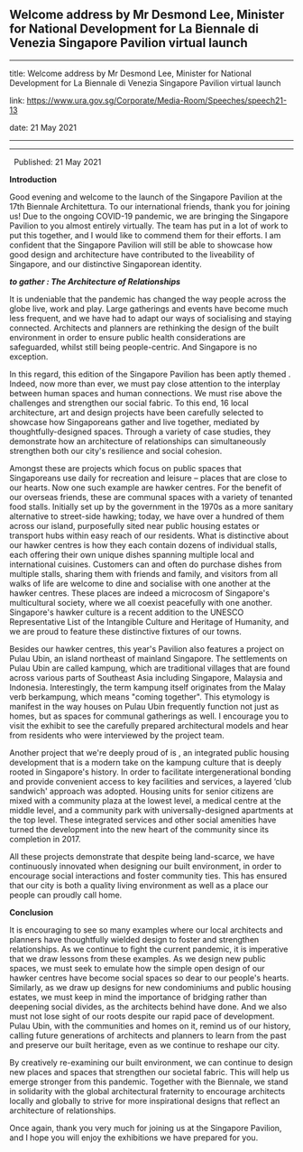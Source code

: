 ## Welcome address by Mr Desmond Lee, Minister for National Development for La Biennale di Venezia Singapore Pavilion virtual launch
---
title: Welcome address by Mr Desmond Lee, Minister for National Development for La Biennale di Venezia Singapore Pavilion virtual launch

link: https://www.ura.gov.sg/Corporate/Media-Room/Speeches/speech21-13

date: 21 May 2021

---

---------------------------------------------------------------------------------------------------------------------------------

  Published: 21 May 2021

**Introduction**

Good evening and welcome to the launch of the Singapore Pavilion at the 17th Biennale Architettura. To our international friends, thank you for joining us! Due to the ongoing COVID-19 pandemic, we are bringing the Singapore Pavilion to you almost entirely virtually. The team has put in a lot of work to put this together, and I would like to commend them for their efforts. I am confident that the Singapore Pavilion will still be able to showcase how good design and architecture have contributed to the liveability of Singapore, and our distinctive Singaporean identity.

**_to gather : The Architecture of Relationships_**

It is undeniable that the pandemic has changed the way people across the globe live, work and play. Large gatherings and events have become much less frequent, and we have had to adapt our ways of socialising and staying connected. Architects and planners are rethinking the design of the built environment in order to ensure public health considerations are safeguarded, whilst still being people-centric. And Singapore is no exception.

In this regard, this edition of the Singapore Pavilion has been aptly themed . Indeed, now more than ever, we must pay close attention to the interplay between human spaces and human connections. We must rise above the challenges and strengthen our social fabric. To this end, 16 local architecture, art and design projects have been carefully selected to showcase how Singaporeans gather and live together, mediated by thoughtfully-designed spaces. Through a variety of case studies, they demonstrate how an architecture of relationships can simultaneously strengthen both our city's resilience and social cohesion.

Amongst these are projects which focus on public spaces that Singaporeans use daily for recreation and leisure – places that are close to our hearts. Now one such example are hawker centres. For the benefit of our overseas friends, these are communal spaces with a variety of tenanted food stalls. Initially set up by the government in the 1970s as a more sanitary alternative to street-side hawking; today, we have over a hundred of them across our island, purposefully sited near public housing estates or transport hubs within easy reach of our residents. What is distinctive about our hawker centres is how they each contain dozens of individual stalls, each offering their own unique dishes spanning multiple local and international cuisines. Customers can and often do purchase dishes from multiple stalls, sharing them with friends and family, and visitors from all walks of life are welcome to dine and socialise with one another at the hawker centres. These places are indeed a microcosm of Singapore's multicultural society, where we all coexist peacefully with one another.  Singapore's hawker culture is a recent addition to the UNESCO Representative List of the Intangible Culture and Heritage of Humanity, and we are proud to feature these distinctive fixtures of our towns.

Besides our hawker centres, this year's Pavilion also features a project on Pulau Ubin, an island northeast of mainland Singapore. The settlements on Pulau Ubin are called kampung, which are traditional villages that are found across various parts of Southeast Asia including Singapore, Malaysia and Indonesia. Interestingly, the term kampung itself originates from the Malay verb berkampung, which means "coming together". This etymology is manifest in the way houses on Pulau Ubin frequently function not just as homes, but as spaces for communal gatherings as well. I encourage you to visit the exhibit to see the carefully prepared architectural models and hear from residents who were interviewed by the project team.

Another project that we're deeply proud of is , an integrated public housing development that is a modern take on the kampung culture that is deeply rooted in Singapore's history. In order to facilitate intergenerational bonding and provide convenient access to key facilities and services, a layered ‘club sandwich' approach was adopted. Housing units for senior citizens are mixed with a community plaza at the lowest level, a medical centre at the middle level, and a community park with universally-designed apartments at the top level. These integrated services and other social amenities have turned the development into the new heart of the community since its completion in 2017.

All these projects demonstrate that despite being land-scarce, we have continuously innovated when designing our built environment, in order to encourage social interactions and foster community ties. This has ensured that our city is both a quality living environment as well as a place our people can proudly call home.

**Conclusion**

It is encouraging to see so many examples where our local architects and planners have thoughtfully wielded design to foster and strengthen relationships. As we continue to fight the current pandemic, it is imperative that we draw lessons from these examples. As we design new public spaces, we must seek to emulate how the simple open design of our hawker centres have become social spaces so dear to our people's hearts. Similarly, as we draw up designs for new condominiums and public housing estates, we must keep in mind the importance of bridging rather than deepening social divides, as the architects behind  have done. And we also must not lose sight of our roots despite our rapid pace of development. Pulau Ubin, with the communities and homes on it, remind us of our history, calling future generations of architects and planners to learn from the past and preserve our built heritage, even as we continue to reshape our city.

By creatively re-examining our built environment, we can continue to design new places and spaces that strengthen our societal fabric. This will help us emerge stronger from this pandemic. Together with the Biennale, we stand in solidarity with the global architectural fraternity to encourage architects locally and globally to strive for more inspirational designs that reflect an architecture of relationships.

Once again, thank you very much for joining us at the Singapore Pavilion, and I hope you will enjoy the exhibitions we have prepared for you.